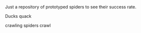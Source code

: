 Just a repository of prototyped spiders to see their success rate.

Ducks quack

crawling spiders crawl
